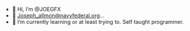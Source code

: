 - 👋 Hi, I’m @JOEGFX
- 👀 Joseph_allmon@navyfederal.org...
- 🌱 I’m currently learning or at least trying to.   Self taught programmer.

<!---
JOEGFX/JOEGFX is a ✨ special ✨ repository because its `README.md` (this file) appears on your GitHub profile.
You can click the Preview link to take a look at your changes.
--->
